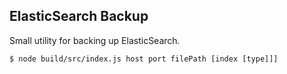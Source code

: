 ElasticSearch Backup
-------------------------------------

Small utility for backing up ElasticSearch.

```
$ node build/src/index.js host port filePath [index [type]]]
```
